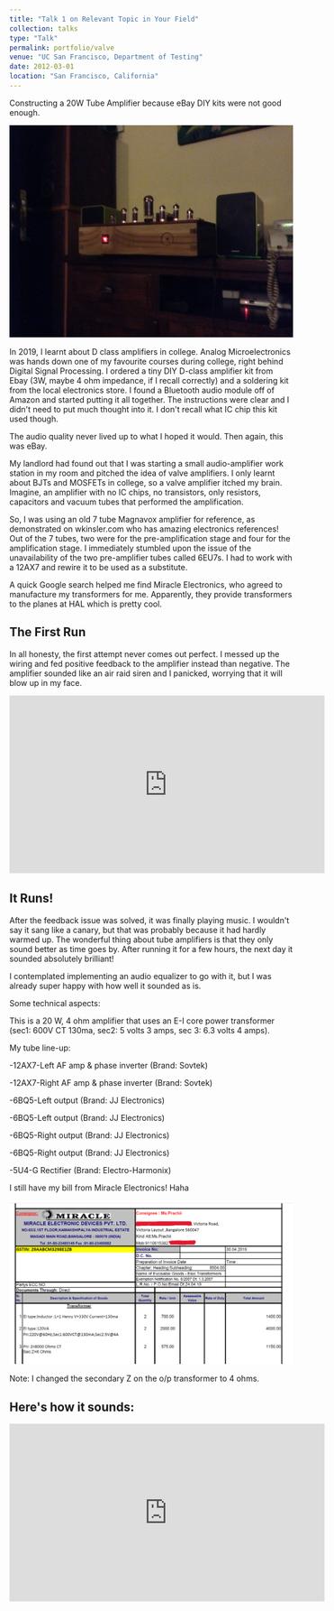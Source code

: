 ```yaml
---
title: "Talk 1 on Relevant Topic in Your Field"
collection: talks
type: "Talk"
permalink: portfolio/valve
venue: "UC San Francisco, Department of Testing"
date: 2012-03-01
location: "San Francisco, California"
---
```


Constructing a 20W Tube Amplifier because eBay DIY kits were not good enough.

<img src='/images/Tube1.jpg'>


In 2019, I learnt about D class amplifiers in college. Analog Microelectronics was hands down one of my favourite courses during college, right behind Digital Signal Processing. I ordered a tiny DIY D-class amplifier kit from Ebay  (3W, maybe 4 ohm impedance, if I recall correctly) and a soldering kit from the local electronics store. I found a Bluetooth audio module off of Amazon and started putting it all together. The instructions were clear and I didn't need to put much thought into it. I don't recall what IC chip this kit used though.

The audio quality never lived up to what I hoped it would. Then again, this was eBay.

My landlord had found out that I was starting a small audio-amplifier work station in my room and pitched the idea of valve amplifiers. I only learnt about BJTs and MOSFETs in college, so a valve amplifier itched my brain. Imagine, an amplifier with no IC chips, no transistors, only resistors, capacitors and vacuum tubes that performed the amplification.

So, I was using an old 7 tube Magnavox amplifier for reference, as demonstrated on wkinsler.com who has amazing electronics references! 
Out of the 7 tubes, two were for the pre-amplification stage and four for the amplification stage. I immediately stumbled upon the issue of the unavailability of the two pre-amplifier tubes called 6EU7s. I had to work with a 12AX7 and rewire it to be used as a substitute.

A quick Google search helped me find Miracle Electronics, who agreed to manufacture my transformers for me. Apparently, they provide transformers to the planes at HAL which is pretty cool. 

<h2>The First Run</h2>

In all honesty, the first attempt never comes out perfect. I messed up the wiring and fed positive feedback to the amplifier instead than negative. The amplifier sounded like an air raid siren and I panicked, worrying that it will blow up in my face.

<iframe width="560" height="315" src="https://www.youtube.com/embed/Myj-aIommmA?si=Btv_vZaWS4-3g26k" title="YouTube video player" frameborder="0" allow="accelerometer; autoplay; clipboard-write; encrypted-media; gyroscope; picture-in-picture; web-share" referrerpolicy="strict-origin-when-cross-origin" allowfullscreen></iframe>

<h2>It Runs!</h2>

After the feedback issue was solved, it was finally playing music. I wouldn't say it sang like a canary, but that was probably because it had hardly warmed up. The wonderful thing about tube amplifiers is that they only sound better as time goes by. After running it for a few hours, the next day it sounded absolutely brilliant!

I contemplated implementing an audio equalizer to go with it, but I was already super happy with how well it sounded as is.

Some technical aspects:

This is a 20 W, 4 ohm amplifier that uses an E-I core power transformer (sec1: 600V CT 130ma, sec2: 5 volts 3 amps, sec 3: 6.3 volts 4 amps).

My tube line-up:

-12AX7-Left AF amp & phase inverter (Brand: Sovtek)

-12AX7-Right AF amp & phase inverter (Brand: Sovtek)

-6BQ5-Left output (Brand: JJ Electronics)

-6BQ5-Left output (Brand: JJ Electronics)

-6BQ5-Right output (Brand: JJ Electronics)

-6BQ5-Right output (Brand: JJ Electronics)

-5U4-G Rectifier (Brand: Electro-Harmonix)

I still have  my bill from Miracle Electronics! Haha

<img src='/images/bill.png'>


Note: I changed the secondary Z on the o/p transformer to 4 ohms.


<h2>Here's how it sounds: </h2>


<iframe width="560" height="315" src="https://www.youtube.com/embed/WKnQE7q7Vss?si=b6DvhDjPS1G32RbG" title="YouTube video player" frameborder="0" allow="accelerometer; autoplay; clipboard-write; encrypted-media; gyroscope; picture-in-picture; web-share" referrerpolicy="strict-origin-when-cross-origin" allowfullscreen></iframe>

 
